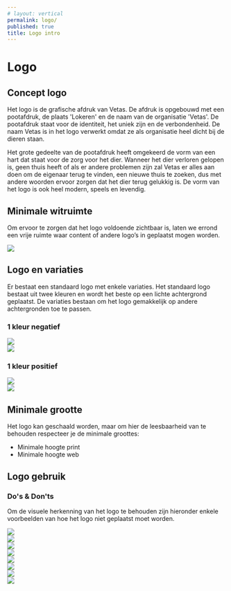 ```yaml
---
# layout: vertical
permalink: logo/
published: true
title: Logo intro
---
```

<!-- <div class="balk_title hallo">Hallo</div> -->



<h1>Logo</h1>


<h2 id="concept-logo" class="first-al">Concept logo</h2>

Het logo is de grafische afdruk van Vetas. De afdruk is opgebouwd met een pootafdruk, de plaats 'Lokeren' en de naam van de organisatie 'Vetas'. De pootafdruk staat voor de identiteit, het uniek zijn en de verbondenheid. De naam Vetas is in het logo verwerkt omdat ze als organisatie heel dicht bij de dieren staan. 

Het grote gedeelte van de pootafdruk heeft omgekeerd de vorm van een hart dat staat voor de zorg voor het dier. Wanneer het dier verloren gelopen is, geen thuis heeft of als er andere problemen zijn zal Vetas er alles aan doen om de eigenaar terug te vinden, een nieuwe thuis te zoeken, dus met andere woorden ervoor zorgen dat het dier terug gelukkig is. De vorm van het logo is ook heel modern, speels en levendig.



## Minimale witruimte
    
Om ervoor te zorgen dat het logo voldoende zichtbaar is, laten we errond een vrije ruimte waar content of andere logo’s in geplaatst mogen worden. 


<div class="row">
    <div class="col-12">
        <img class="logo_max" src="{{ '/images/logo/logo_max.png' | relative_url }} ">
    </div>
</div>

## Logo en variaties

Er bestaat een standaard logo met enkele variaties. Het standaard logo bestaat uit twee kleuren en wordt het beste op een lichte achtergrond geplaatst. De variaties bestaan om het logo gemakkelijk op andere achtergronden toe te passen.

### 1 kleur negatief

<div class="row">
    <div class="col-6">
        <img class="logo_variaties" src="{{ '/images/logo/logo_1.png' | relative_url }} ">
    </div>
    <div class="col-6">
        <img class="logo_variaties" src="{{ '/images/logo/logo_1.png' | relative_url }} ">
    </div>
</div>



### 1 kleur positief


<div class="row">
    <div class="col-6">
        <img class="logo_variaties" src="{{ '/images/logo/logo_1.png' | relative_url }} ">
    </div>
    <div class="col-6">
        <img class="logo_variaties" src="{{ '/images/logo/logo_1.png' | relative_url }} ">
    </div>
</div>

## Minimale grootte

Het logo kan geschaald worden, maar om hier de leesbaarheid van te behouden respecteer je de minimale groottes:
-	Minimale hoogte print
-	Minimale hoogte web

## Logo gebruik

### Do's & Don'ts

Om de visuele herkenning van het logo te behouden zijn hieronder enkele voorbeelden van hoe het logo niet geplaatst moet worden.


<div class="row">
    <div class="col-3">
        <img class="logo_dont" src="{{ '/images/logo/logo_dont1.png' | relative_url }} ">
    </div>
    <div class="col-3">
        <img class="logo_dont" src="{{ '/images/logo/logo_dont2.png' | relative_url }} ">
    </div>
    <div class="col-3">
        <img class="logo_dont" src="{{ '/images/logo/logo_dont3.png' | relative_url }} ">
    </div>
    <div class="col-3">
        <img class="logo_dont" src="{{ '/images/logo/logo_dont4.png' | relative_url }} ">
    </div>
</div>

<div class="row">
    <div class="col-3">
        <img class="logo_dont" src="{{ '/images/logo/logo_dont5.png' | relative_url }} ">
    </div>
    <div class="col-3">
        <img class="logo_dont" src="{{ '/images/logo/logo_dont6.png' | relative_url }} ">
    </div>
    <div class="col-3">
        <img class="logo_dont" src="{{ '/images/logo/logo_dont7.png' | relative_url }} ">
    </div>
    <div class="col-3">
        <img class="logo_dont" src="{{ '/images/logo/logo_dont8.png' | relative_url }} ">
    </div>
</div>




